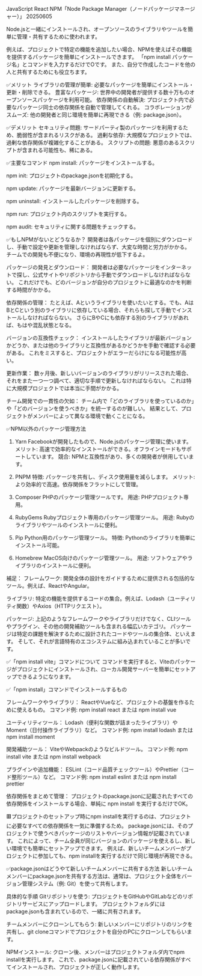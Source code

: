 JavaScript React NPM「Node Package Manager（ノードパッケージマネージャー）」 20250605

Node.jsと一緒にインストールされ、オープンソースのライブラリやツールを簡単に管理・共有するために使われます。

例えば、プロジェクトで特定の機能を追加したい場合、NPMを使えばその機能を提供するパッケージを簡単にインストールできます。
「npm install パッケージ名」とコマンドを入力するだけでOです。
また、自分で作成したコードを他の人と共有するためにも役立ちます。


✅メリット
ライブラリの管理が簡単: 必要なパッケージを簡単にインストール・更新・削除できる。
豊富なパッケージ: 世界中の開発者が提供する数十万ものオープンソースパッケージを利用可能。
依存関係の自動解決: プロジェクト内で必要なパッケージ同士の依存関係を自動で管理してくれる。
コラボレーションがスムーズ: 他の開発者と同じ環境を簡単に再現できる（例: package.json）。


✅デメリット
セキュリティ問題: サードパーティ製のパッケージを利用するため、脆弱性が含まれるリスクがある。
過剰な依存: 大規模なプロジェクトでは、過剰な依存関係が複雑化することがある。
スクリプトの問題: 悪意のあるスクリプトが含まれる可能性も、稀にある。


✅主要なコマンド
npm install: パッケージをインストールする。

npm init: プロジェクトのpackage.jsonを初期化する。

npm update: パッケージを最新バージョンに更新する。

npm uninstall: インストールしたパッケージを削除する。

npm run: プロジェクト内のスクリプトを実行する。

npm audit: セキュリティに関する問題をチェックする。


✅もしNPMがないとどうなるか？
開発者は各パッケージを個別にダウンロードし、手動で設定や更新を管理しなければならず、大変な時間と労力がかかる。
チームでの開発も不便になり、環境の再現性が低下するよ。

パッケージの発見とダウンロード： 
開発者は必要なパッケージをインターネットで探し、公式サイトやリポジトリから手動でダウンロードしなければならない。
これだけでも、どのバージョンが自分のプロジェクトに最適なのかを判断する時間がかかる。

依存関係の管理： 
たとえば、Aというライブラリを使いたいとする。でも、AはBとCという別のライブラリに依存している場合、それらも探して手動でインストールしなければならない。
さらにBやCにも依存する別のライブラリがあれば、もはや混乱状態となる。

バージョンの互換性チェック： 
インストールしたライブラリが最新バージョンかどうか、または他のライブラリと互換性があるかどうかを手動で確認する必要がある。
これをミスすると、プロジェクトがエラーだらけになる可能性が高い。

更新作業： 
数ヶ月後、新しいバージョンのライブラリがリリースされた場合、それをまた一つ一つ調べて、適切な手順で更新しなければならない。
これは特に大規模プロジェクトでは本当に手間がかかる。

チーム開発での一貫性の欠如： 
チーム内で「どのライブラリを使っているのか」や「どのバージョンを使うべきか」を統一するのが難しい。
結果として、プロジェクトがメンバーによって異なる環境で動くことになる。


✅NPM以外のパッケージ管理方法
1. Yarn
Facebookが開発したもので、Node.jsのパッケージ管理に使います。
メリット: 高速で効率的なインストールができる。オフラインモードもサポートしています。
競合: NPMと互換性があり、多くの開発者が併用しています。

2. PNPM
特徴: パッケージを共有し、ディスク使用量を減らします。
メリット: より効率的で高速。依存関係をフラットにして管理。

3. Composer
PHPのパッケージ管理ツールです。
用途: PHPプロジェクト専用。

4. RubyGems
Rubyプロジェクト専用のパッケージ管理ツール。
用途: Rubyのライブラリやツールのインストールに便利。

5. Pip
Python用のパッケージ管理ツール。
特徴: Pythonのライブラリを簡単にインストール可能。

6. Homebrew
MacOS向けのパッケージ管理ツール。
用途: ソフトウェアやライブラリのインストールに便利。


補足：
フレームワーク: 開発全体の設計をガイドするために提供される包括的なツール。例えば、ReactやAngular。

ライブラリ: 特定の機能を提供するコードの集合。例えば、Lodash（ユーティリティ関数）やAxios（HTTPリクエスト）。

パッケージ: 上記のようなフレームワークやライブラリだけでなく、CLIツールやプラグイン、その他の開発補助ツールも含まれる幅広いカテゴリ。
パッケージは特定の課題を解決するために設計されたコードやツールの集合体、といえます。
そして、それが言語特有のエコシステムに組み込まれていることが多いです。


✅「npm install vite」コマンドについて
コマンドを実行すると、Viteのパッケージがプロジェクトにインストールされ、ローカル開発サーバーを簡単にセットアップできるようになります。

✅「npm install」コマンドでインストールするもの

フレームワークやライブラリ：
ReactやVueなど、プロジェクトの基盤を作るために使えるもの。
コマンド例: npm install react または npm install vue

ユーティリティツール：
Lodash（便利な関数が詰まったライブラリ）やMoment（日付操作ライブラリ）など。
コマンド例: npm install lodash または npm install moment

開発補助ツール：
ViteやWebpackのようなビルドツール。
コマンド例: npm install vite または npm install webpack

プラグインや追加機能：
ESLint（コード品質チェックツール）やPrettier（コード整形ツール）など。
コマンド例: npm install eslint または npm install prettier

依存関係をまとめて管理：
プロジェクトのpackage.jsonに記載されたすべての依存関係をインストールする場合、単純に npm install を実行するだけでOK。

🟥プロジェクトのセットアップ時にnpm installを実行するのは、プロジェクトに必要なすべての依存関係を一気に準備するため。
package.jsonには、そのプロジェクトで使うべきパッケージのリストやバージョン情報が記載されています。
これによって、チーム全員が同じバージョンのパッケージを使えるし、新しい環境でも簡単にセットアップできます。
例えば、新しいチームメンバーがプロジェクトに参加しても、npm installを実行するだけで同じ環境が再現できる。


✅package.jsonはどうやて新しいチームメンバーに共有する方法
新しいチームメンバーにpackage.jsonを共有する方法は、通常は、プロジェクト全体をバージョン管理システム（例: Git）を使って共有します。

具体的な手順
Gitリポジトリを使う:
プロジェクトをGitHubやGitLabなどのリポジトリサービスにアップロードします。
プロジェクトフォルダにはpackage.jsonも含まれているので、一緒に共有されます。

チームメンバーにクローンしてもらう:
新しいメンバーにリポジトリのリンクを共有し、git cloneコマンドでプロジェクトを自分のPCにクローンしてもらいます。

NPMインストール:
クローン後、メンバーはプロジェクトフォルダ内でnpm installを実行します。
これで、package.jsonに記載されている依存関係がすべてインストールされ、プロジェクトが正しく動作します。